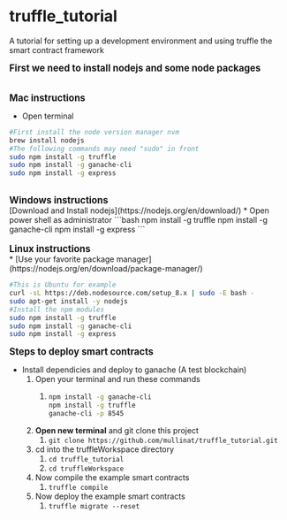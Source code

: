 # truffle_tutorial
A tutorial for setting up a development environment and using truffle the smart contract framework

<span style="font-size:larger;"><b>First we need to install nodejs and some node packages</b></span><br><br><br>
<span style="font-size:larger;"><b>Mac instructions</b></span>
* Open terminal
```bash
#First install the node version manager nvm
brew install nodejs
#The following commands may need "sudo" in front
sudo npm install -g truffle
sudo npm install -g ganache-cli
sudo npm install -g express
```
<br>
<span style="font-size:larger;"><b>Windows instructions</b></span><br>
[Download and Install nodejs](https://nodejs.org/en/download/)
* Open power shell as administrator
```bash
npm install -g truffle
npm install -g ganache-cli
npm install -g express
```
<br>
<br>
<span style="font-size:larger;"><b>Linux instructions</b></span><br>
* [Use your favorite package manager](https://nodejs.org/en/download/package-manager/)

```bash
#This is Ubuntu for example
curl -sL https://deb.nodesource.com/setup_8.x | sudo -E bash -
sudo apt-get install -y nodejs
#Install the npm modules
sudo npm install -g truffle
sudo npm install -g ganache-cli
sudo npm install -g express
```
<span style="font-size:larger;"><b>Steps to deploy smart contracts</b></span><br>
* Install dependicies and deploy to ganache (A test blockchain)
	1. Open your terminal and run these commands
		1. ```bash
		   npm install -g ganache-cli
           npm install -g truffle
		   ganache-cli -p 8545
	       ```
    2. <b>Open new terminal</b> and git clone this project
    	1. ```git clone https://github.com/mullinat/truffle_tutorial.git```
    3. cd into the truffleWorkspace directory
    	1. ```cd truffle_tutorial```
    	2. ```cd truffleWorkspace```
    4. Now compile the example smart contracts
        1. ```truffle compile```
    5. Now deploy  the example smart contracts
    	1. ```truffle migrate --reset``` 




				

